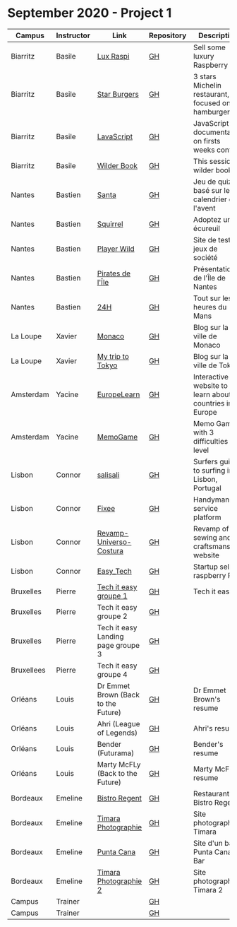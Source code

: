 
# September 2020 - Project 1

| Campus   | Instructor | Link                                                                  | Repository                                                  | Description                                        |
| -------- | ---------- | --------------------------------------------------------------------- | ----------------------------------------------------------- | -------------------------------------------------- |
| Biarritz | Basile     | [Lux Raspi](https://wildcodeschool.github.io/btz_p1_lux-raspi/)       | [GH](https://github.com/wildcodeschool/btz_p1_lux-raspi)    | Sell some luxury Raspberry Pi                      |
| Biarritz | Basile     | [Star Burgers](https://wildcodeschool.github.io/btz_p1_star-burgers/) | [GH](https://github.com/wildcodeschool/btz_p1_star-burgers) | 3 stars Michelin restaurant, focused on hamburgers |
| Biarritz | Basile     | [LavaScript](https://wildcodeschool.github.io/btz_p1_js-doc/)         | [GH](https://github.com/wildcodeschool/btz_p1_js-doc)       | JavaScript documentation on firsts weeks content   |
| Biarritz | Basile     | [Wilder Book](https://wildcodeschool.github.io/btz_p1_wilder-book/)   | [GH](https://github.com/wildcodeschool/btz_p1_wilder-book)  | This session wilder book                           |
| Nantes   | Bastien    | [Santa](https://baptiste-gfy.github.io/calendrier_avant/)             | [GH](https://github.com/baptiste-gfy/calendrier_avant/)     | Jeu de quizz basé sur le calendrier de l'avent     |
| Nantes   | Bastien    | [Squirrel](https://rouxxi.github.io/AdopteUnEcureuil.github.io/)      | [GH](https://github.com/rouxxi/AdopteUnEcureuil.github.io/) | Adoptez un écureuil                                |
| Nantes   | Bastien    | [Player Wild](https://maxime-monjal.github.io/Player-wild/)           | [GH](https://github.com/maxime-monjal/Player-wild/)         | Site de test de jeux de société                    |
| Nantes   | Bastien    | [Pirates de l'Île](https://thomas37000.github.io/ileDeNantes/)        | [GH](https://github.com/thomas37000/ileDeNantes/)           | Présentation de l'Île de Nantes                    |
| Nantes   | Bastien    | [24H](https://nicholas570.github.io/24h/html/home.html)               | [GH](https://github.com/nicholas570/24h/)                   | Tout sur les 24 heures du Mans                     |
| La Loupe | Xavier     | [Monaco](https://lebic-monaco.netlify.app/)                           | [GH](https://github.com/will142/LeBic-Monaco)               | Blog sur la ville de Monaco                        |
| La Loupe | Xavier     | [My trip to Tokyo](https://lafondmael.github.io/My-trip-to-tokyo/)    | [GH](https://github.com/LafondMael/My-trip-to-tokyo/tree/master) | Blog sur la ville de Tokyo                                             |
| Amsterdam   | Yacine    | [EuropeLearn](https://eurolearn.netlify.app/)                       | [GH](https://github.com/WildCodeSchool/Ams-P1-EuropeProject)      | Interactive website to learn about countries in Europe                                        |
| Amsterdam   | Yacine    | [MemoGame](https://daute.dev/)                                      | [GH](https://github.com/WildCodeSchool/Ams-P1-memogame)          | Memo Game with 3 difficulties level                                                           |
| Lisbon   | Connor     |  [salisali](https://leonvdk.github.io/salisali/)                       | [GH](https://github.com/Leonvdk/salisali)                  | <desc> Surfers guide to surfing in Lisbon, Portugal|
| Lisbon   | Connor     | [Fixee](https://artur-59.github.io/Project-1/)                         | [GH](https://github.com/artur-59/Project-1)                | <desc>  Handyman service platform                  |
| Lisbon   |  Connor    | [Revamp-Universo-Costura]()                                            | [GH](https://github.com/mabambres/Revamp-Universo-Costura) | <desc>  Revamp of sewing and craftsmanship website |
| Lisbon   | Connor     | [Easy_Tech]()                                                          | [GH](https://github.com/LuisClara92/project1_Easy_Tech)    | <desc>  Startup selling raspberry Pi's             |
| Bruxelles   | Pierre    | [Tech it easy groupe 1](https://killianfrappartdev.github.io/tech-it-easy/)                                                                  | [GH](https://github.com/KillianFrappartDev/tech-it-easy)                                                      | Tech it easy                                            |
| Bruxelles   | Pierre    | Tech it easy groupe 2                                                               | [GH](https://github.com/KacperSokolowskiDev/Tech-It-Easy-Project)                                                      | <desc>                                             |
| Bruxelles   | Pierre    | Tech it easy Landing page groupe 3                                                              | [GH](https://github.com/Greg155/TechITeasy-Landingpage)                                                      | <desc>                                             |
| Bruxellees   | Pierre    | Tech it easy  groupe 4                                                             | [GH](https://github.com/AntoineMeunier52/tech-it-easy-)                                                      | <desc>                                             |
| Orléans | Louis     | Dr Emmet Brown (Back to the Future) | [GH](https://github.com/barthflo/Doc)    | Dr Emmet Brown's resume 
| Orléans | Louis     | Ahri (League of Legends) | [GH](https://github.com/TheoAt/CV_AHRI_WCS)    | Ahri's resume  
| Orléans | Louis     | Bender (Futurama) | [GH](https://github.com/florianb45160/Project1-CVBENDER)    | Bender's resume
| Orléans | Louis     | Marty McFLy (Back to the Future) | [GH](https://github.com/PazzeG/Projet1-CV/tree/master)    | Marty McFly's resume
| Bordeaux | Emeline     | [Bistro Regent](https://github.com/LoicLabaisse/Bistro-Regent/)   | [GH](https://github.com/LoicLabaisse/Bistro-Regent)  | Restaurant Bistro Regent    |
| Bordeaux | Emeline     | [Timara Photographie](https://github.com/Vylis/project1rrjf)   | [GH](https://github.com/Vylis/project1rrjf)  | Site photographe Timara 
| Bordeaux | Emeline     | [Punta Cana](https://github.com/PolWCS/punta-cana-website)   | [GH](https://github.com/PolWCS/punta-cana-website)  | Site d'un bar Punta Cana Bar 
| Bordeaux | Emeline     | [Timara Photographie 2](https://github.com/JonathanArnould/WCS_Projet_1)   | [GH](https://github.com/JonathanArnould/WCS_Projet_1)  | Site photographe Timara 2 
| Campus   | Trainer    | []()                                                                  | [GH]()                                                      | <desc>                                             |
| Campus   | Trainer    | []()                                                                  | [GH]()                                                      | <desc>                                             |
